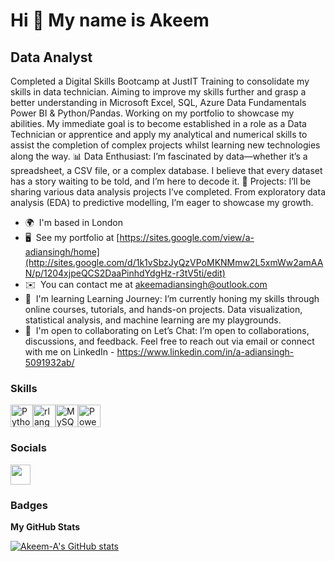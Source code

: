 Hi 👋 My name is Akeem
======================

Data Analyst
------------

Completed a Digital Skills Bootcamp at JustIT Training to consolidate my skills in data technician. Aiming to improve my skills further and grasp a better understanding in Microsoft Excel, SQL, Azure Data Fundamentals Power BI & Python/Pandas. Working on my portfolio to showcase my abilities. My immediate goal is to become established in a role as a Data Technician or apprentice and apply my analytical and numerical skills to assist the completion of complex projects whilst learning new technologies along the way. 📊 Data Enthusiast: I’m fascinated by data—whether it’s a spreadsheet, a CSV file, or a complex database. I believe that every dataset has a story waiting to be told, and I’m here to decode it. 🚀 Projects: I’ll be sharing various data analysis projects I’ve completed. From exploratory data analysis (EDA) to predictive modelling, I’m eager to showcase my growth.

* 🌍  I'm based in London
* 🖥️  See my portfolio at [https://sites.google.com/view/a-adiansingh/home](http://sites.google.com/d/1k1vSbzJyQzVPoMKNMmw2L5xmWw2amAAN/p/1204xjpeQCS2DaaPinhdYdgHz-r3tV5ti/edit)
* ✉️  You can contact me at [akeemadiansingh@outlook.com](mailto:akeemadiansingh@outlook.com)
* 🧠  I'm learning Learning Journey: I’m currently honing my skills through online courses, tutorials, and hands-on projects. Data visualization, statistical analysis, and machine learning are my playgrounds.
* 🤝  I'm open to collaborating on Let’s Chat: I’m open to collaborations, discussions, and feedback. Feel free to reach out via email or connect with me on LinkedIn - https://www.linkedin.com/in/a-adiansingh-5091932ab/

### Skills


<p align="left">
<a href="https://www.python.org/" target="_blank" rel="noreferrer"><img src="https://raw.githubusercontent.com/danielcranney/readme-generator/main/public/icons/skills/python-colored.svg" width="36" height="36" alt="Python" /></a><a href="https://www.r-project.org/" target="_blank" rel="noreferrer"><img src="https://raw.githubusercontent.com/danielcranney/readme-generator/main/public/icons/skills/rlang-colored.svg" width="36" height="36" alt="rlang" /></a><a href="https://www.mysql.com/" target="_blank" rel="noreferrer"><img src="https://raw.githubusercontent.com/danielcranney/readme-generator/main/public/icons/skills/mysql-colored.svg" width="36" height="36" alt="MySQL" /></a><a href="https://app.powerbi.com/" target="_blank" rel="noreferrer"><img src="https://cdn.worldvectorlogo.com/logos/power-bi.svg" width="36" height="36" alt="PowerBI" /></a>
</p>


### Socials

<p align="left"> <a href="https://www.github.com/Akeem-A" target="_blank" rel="noreferrer"> <picture> <source media="(prefers-color-scheme: dark)" srcset="https://raw.githubusercontent.com/danielcranney/readme-generator/main/public/icons/socials/github-dark.svg" /> <source media="(prefers-color-scheme: light)" srcset="https://raw.githubusercontent.com/danielcranney/readme-generator/main/public/icons/socials/github.svg" /> <img src="https://raw.githubusercontent.com/danielcranney/readme-generator/main/public/icons/socials/github.svg" width="32" height="32" /> </picture> </a></p>

### Badges

<b>My GitHub Stats</b>

<a href="http://www.github.com/Akeem-A"><img src="https://github-readme-stats.vercel.app/api?username=Akeem-A&show_icons=true&hide=&count_private=true&title_color=facc15&text_color=ffffff&icon_color=facc15&bg_color=1c1917&hide_border=true&show_icons=true" alt="Akeem-A's GitHub stats" /></a>
